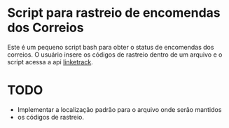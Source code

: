 # Script para rastreio de encomendas dos Correios

Este é um pequeno script bash para obter o status de encomendas dos
correios. O usuário insere os códigos de rastreio dentro de um arquivo
e o script acessa a api [linketrack](https://github.com/chipytux/correiosApi).

# TODO

- Implementar a localização padrão para o arquivo onde serão mantidos
- os códigos de rastreio.
